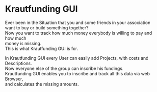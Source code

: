 Krautfunding GUI
================

Ever been in the Situation that you and some friends in your association  
want to buy or build something together?  
Now you want to track how much money everybody is willing to pay and how much  
money is missing.   
This is what Krautfunding GUI is for.  

In Krautfunding GUI every User can easily add Projects, with costs and Descriptions.   
Now everyone else of the group can inscribe his fundings.   
Krautfunding GUI enables you to inscribe and track all this data via web Browser,    
and calculates the missing amounts.   